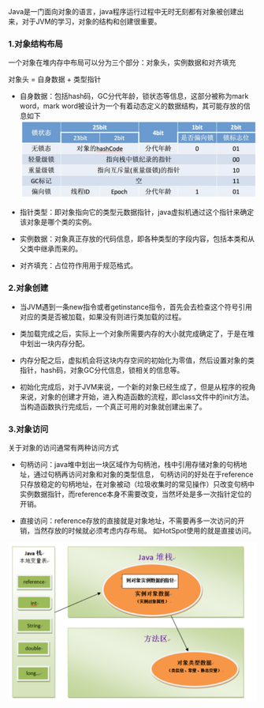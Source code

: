 Java是一门面向对象的语言，java程序运行过程中无时无刻都有对象被创建出来，对于JVM的学习，对象的结构和创建很重要。

### 1.对象结构布局

一个对象在堆内存中布局可以分为三个部分：对象头，实例数据和对齐填充

对象头 = 自身数据 + 类型指针

- 自身数据：包括hash码，GC分代年龄，锁状态等信息，这部分被称为mark word，mark word被设计为一个有着动态定义的数据结构，其可能存放的信息如下
![](./images/jvm6.png)

- 指针类型：即对象指向它的类型元数据指针，java虚拟机通过这个指针来确定该对象是哪个类的实例。

- 实例数据：对象真正存放的代码信息，即各种类型的字段内容，包括本类和从父类中继承而来的。

- 对齐填充：占位符作用用于规范格式。

### 2.对象创建

- 当JVM遇到一条new指令或者getinstance指令，首先会去检查这个符号引用对应的类是否被加载，如果没有则进行类加载的过程。

- 类加载完成之后，实际上一个对象所需要内存的大小就完成确定了，于是在堆中划出一块内存分配。

- 内存分配之后，虚拟机会将这块内存空间的初始化为零值，然后设置对象的类指针，hash码，对象GC分代信息，锁相关的信息等。

- 初始化完成后，对于JVM来说，一个新的对象已经生成了，但是从程序的视角来说，对象的创建才开始，进入构造函数的流程，即class文件中的init方法。
当构造函数执行完成后，一个真正可用的对象就创建出来了。

### 3.对象访问

关于对象的访问通常有两种访问方式

- 句柄访问：java堆中划出一块区域作为句柄池，栈中引用存储对象的句柄地址，通过句柄再访问对象和对象的类型信息，
句柄访问的好处在于reference只存放稳定的句柄地址，在对象被动（垃圾收集时的常见操作）只改变句柄中实例数据指针，而reference本身不需要改变，当然坏处是多一次指针定位的开销。

- 直接访问：reference存放的直接就是对象地址，不需要再多一次访问的开销，当然存放的时候就必须考虑内存布局。
如HotSpot使用的就是直接访问。

![](./images/jvm7.png)
